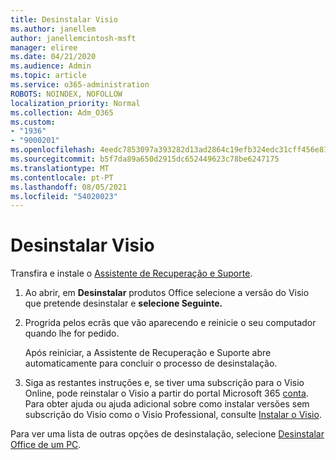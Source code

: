 ```yaml
---
title: Desinstalar Visio
ms.author: janellem
author: janellemcintosh-msft
manager: eliree
ms.date: 04/21/2020
ms.audience: Admin
ms.topic: article
ms.service: o365-administration
ROBOTS: NOINDEX, NOFOLLOW
localization_priority: Normal
ms.collection: Adm_O365
ms.custom:
- "1936"
- "9000201"
ms.openlocfilehash: 4eedc7853097a393282d13ad2864c19efb324edc31cff456e815180133dd30f1
ms.sourcegitcommit: b5f7da89a650d2915dc652449623c78be6247175
ms.translationtype: MT
ms.contentlocale: pt-PT
ms.lasthandoff: 08/05/2021
ms.locfileid: "54020023"
---
```

# <a name="uninstall-visio"></a>Desinstalar Visio

Transfira e instale o [Assistente de Recuperação e Suporte](https://aka.ms/SARA-OfficeUninstall-Alchemy).
  
1. Ao abrir, em **Desinstalar** produtos Office selecione a versão do Visio que pretende desinstalar e **selecione Seguinte.** 
    
2. Progrida pelos ecrãs que vão aparecendo e reinicie o seu computador quando lhe for pedido.
    
    Após reiniciar, a Assistente de Recuperação e Suporte abre automaticamente para concluir o processo de desinstalação.
    
3. Siga as restantes instruções e, se tiver uma subscrição para o Visio Online, pode reinstalar o Visio a partir do portal Microsoft 365 [conta](https://portal.office.com/account#installs). Para obter ajuda ou ajuda adicional sobre como instalar versões sem subscrição do Visio como o Visio Professional, consulte [Instalar o Visio](https://support.office.com/article/f98f21e3-aa02-4827-9167-ddab5b025710?wt.mc_id=OfficeAdm_ClientDIA_Alchemy1936). 
    
Para ver uma lista de outras opções de desinstalação, selecione [Desinstalar Office de um PC](https://support.office.com/article/9dd49b83-264a-477a-8fcc-2fdf5dbf61d8?wt.mc_id=OfficeAdm_ClientDIA_Alchemy1936).